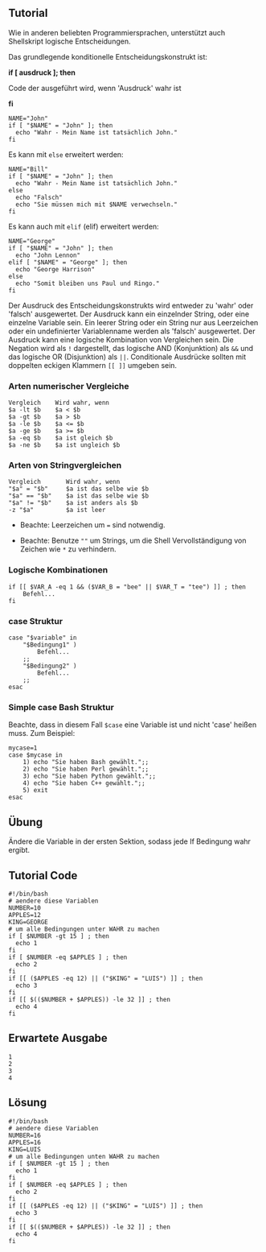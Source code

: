 Tutorial
--------
Wie in anderen beliebten Programmiersprachen, unterstützt auch Shellskript logische Entscheidungen.

Das grundlegende konditionelle Entscheidungskonstrukt ist:

**if [ ausdruck ]; then**

Code der ausgeführt wird, wenn 'Ausdruck' wahr ist

**fi**

    NAME="John"
    if [ "$NAME" = "John" ]; then
      echo "Wahr - Mein Name ist tatsächlich John."
    fi

Es kann mit `else` erweitert werden:

    NAME="Bill"
    if [ "$NAME" = "John" ]; then
      echo "Wahr - Mein Name ist tatsächlich John."
    else
      echo "Falsch"
      echo "Sie müssen mich mit $NAME verwechseln."
    fi

Es kann auch mit `elif` (elif) erweitert werden:

    NAME="George"
    if [ "$NAME" = "John" ]; then
      echo "John Lennon"
    elif [ "$NAME" = "George" ]; then
      echo "George Harrison"
    else
      echo "Somit bleiben uns Paul und Ringo."
    fi

Der Ausdruck des Entscheidungskonstrukts wird entweder zu 'wahr' oder 'falsch' ausgewertet.
Der Ausdruck kann ein einzelnder String, oder eine einzelne Variable sein. Ein leerer String oder ein String nur aus Leerzeichen oder ein undefinierter Variablenname werden als 'falsch' ausgewertet.
Der Ausdruck kann eine logische Kombination von Vergleichen sein. Die Negation wird als `!` dargestellt, das logische AND (Konjunktion) als `&&` und das logische OR (Disjunktion) als `||`. Conditionale Ausdrücke sollten mit doppelten eckigen Klammern `[[ ]]` umgeben sein.

### Arten numerischer Vergleiche

    Vergleich    Wird wahr, wenn
    $a -lt $b    $a < $b
    $a -gt $b    $a > $b
    $a -le $b    $a <= $b
    $a -ge $b    $a >= $b
    $a -eq $b    $a ist gleich $b
    $a -ne $b    $a ist ungleich $b

### Arten von Stringvergleichen

    Vergleich       Wird wahr, wenn
    "$a" = "$b"     $a ist das selbe wie $b
    "$a" == "$b"    $a ist das selbe wie $b
    "$a" != "$b"    $a ist anders als $b
    -z "$a"         $a ist leer

- Beachte: Leerzeichen um `=` sind notwendig.

- Beachte: Benutze `""` um Strings, um die Shell Vervollständigung von Zeichen wie `*` zu verhindern.

### Logische Kombinationen

    if [[ $VAR_A -eq 1 && ($VAR_B = "bee" || $VAR_T = "tee") ]] ; then
        Befehl...
    fi

### case Struktur

    case "$variable" in
        "$Bedingung1" )
            Befehl...
        ;;
        "$Bedingung2" )
            Befehl...
        ;;
    esac

### Simple case Bash Struktur

Beachte, dass in diesem Fall `$case` eine Variable ist und nicht 'case' heißen muss. Zum Beispiel:

    mycase=1
    case $mycase in
        1) echo "Sie haben Bash gewählt.";;
        2) echo "Sie haben Perl gewählt.";;
        3) echo "Sie haben Python gewählt.";;
        4) echo "Sie haben C++ gewählt.";;
        5) exit
    esac

Übung
--------
Ändere die Variable in der ersten Sektion, sodass jede If Bedingung wahr ergibt.

Tutorial Code
-------------
    #!/bin/bash
    # aendere diese Variablen
    NUMBER=10
    APPLES=12
    KING=GEORGE
    # um alle Bedingungen unter WAHR zu machen
    if [ $NUMBER -gt 15 ] ; then
      echo 1
    fi
    if [ $NUMBER -eq $APPLES ] ; then
      echo 2
    fi
    if [[ ($APPLES -eq 12) || ("$KING" = "LUIS") ]] ; then
      echo 3
    fi
    if [[ $(($NUMBER + $APPLES)) -le 32 ]] ; then
      echo 4
    fi

Erwartete Ausgabe
-----------------
    1
    2
    3
    4

Lösung
------

    #!/bin/bash
    # aendere diese Variablen
    NUMBER=16
    APPLES=16
    KING=LUIS
    # um alle Bedingungen unten WAHR zu machen
    if [ $NUMBER -gt 15 ] ; then
      echo 1
    fi
    if [ $NUMBER -eq $APPLES ] ; then
      echo 2
    fi
    if [[ ($APPLES -eq 12) || ("$KING" = "LUIS") ]] ; then
      echo 3
    fi
    if [[ $(($NUMBER + $APPLES)) -le 32 ]] ; then
      echo 4
    fi
